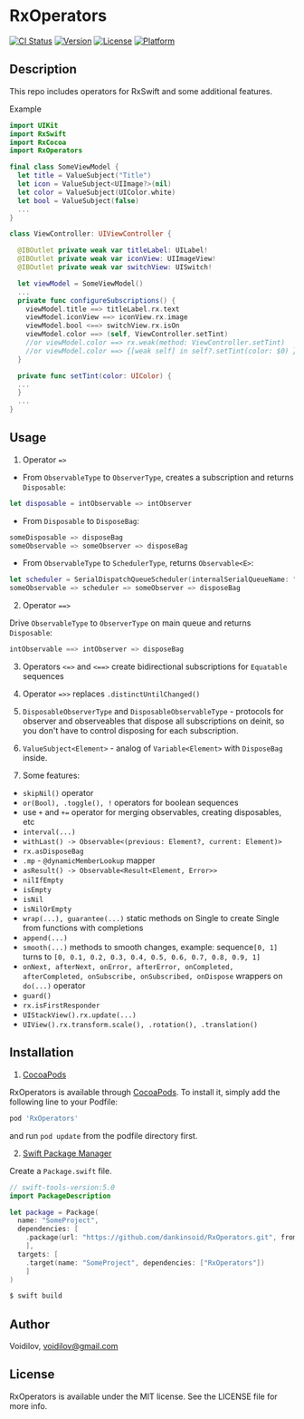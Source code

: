 # RxOperators
[![CI Status](https://img.shields.io/travis/Voidilov/RxOperators.svg?style=flat)](https://travis-ci.org/Voidilov/RxOperators)
[![Version](https://img.shields.io/cocoapods/v/RxOperators.svg?style=flat)](https://cocoapods.org/pods/RxOperators)
[![License](https://img.shields.io/cocoapods/l/RxOperators.svg?style=flat)](https://cocoapods.org/pods/RxOperators)
[![Platform](https://img.shields.io/cocoapods/p/RxOperators.svg?style=flat)](https://cocoapods.org/pods/RxOperators)

## Description

This repo includes operators for RxSwift and some additional features.

Example

```swift
import UIKit
import RxSwift
import RxCocoa
import RxOperators

final class SomeViewModel {
  let title = ValueSubject("Title")
  let icon = ValueSubject<UIImage?>(nil)
  let color = ValueSubject(UIColor.white)
  let bool = ValueSubject(false)
  ...
} 

class ViewController: UIViewController {

  @IBOutlet private weak var titleLabel: UILabel!
  @IBOutlet private weak var iconView: UIImageView!
  @IBOutlet private weak var switchView: UISwitch!

  let viewModel = SomeViewModel()
  ...
  private func configureSubscriptions() {
    viewModel.title ==> titleLabel.rx.text
    viewModel.iconView ==> iconView.rx.image
    viewModel.bool <==> switchView.rx.isOn
    viewModel.color ==> (self, ViewController.setTint)
    //or viewModel.color ==> rx.weak(method: ViewController.setTint)
    //or viewModel.color ==> {[weak self] in self?.setTint(color: $0) }
  }

  private func setTint(color: UIColor) {
  ...
  } 
  ...
}
```

## Usage

1. Operator `=>` 

  - From `ObservableType` to `ObserverType`, creates a subscription and returns `Disposable`:
  
  ```swift
  let disposable = intObservable => intObserver
  ```

  - From `Disposable` to `DisposeBag`:
  
  ```swift
  someDisposable => disposeBag
  someObservable => someObserver => disposeBag
  ```
  
  - From `ObservableType` to `SchedulerType`, returns `Observable<E>`:
  
  ```swift
  let scheduler = SerialDispatchQueueScheduler(internalSerialQueueName: "Scheduler")
  someObservable => scheduler => someObserver => disposeBag
  ```
  
2. Operator `==>`
  
Drive `ObservableType` to `ObserverType` on main queue and returns `Disposable`:
```swift
intObservable ==> intObserver => disposeBag
```

3. Operators `<=>` and `<==>` create bidirectional subscriptions for `Equatable` sequences

4. Operator `=>>` replaces `.distinctUntilChanged()`

5. `DisposableObserverType` and `DisposableObservableType` - protocols for observer and observeables that dispose all subscriptions on deinit, so you don't have to control disposing for each subscription.

6. `ValueSubject<Element>` - analog of `Variable<Element>` with `DisposeBag` inside.

7. Some features:

- `skipNil()` operator
- `or(Bool), .toggle(), !` operators for boolean sequences
- use `+` and `+=` operator for merging observables, creating disposables, etc
- `interval(...)` 
- `withLast() -> Observable<(previous: Element?, current: Element)>`
- `rx.asDisposeBag`
- `.mp` - `@dynamicMemberLookup` mapper
- `asResult() -> Observable<Result<Element, Error>>`
- `nilIfEmpty`
- `isEmpty`
- `isNil`
- `isNilOrEmpty`
- `wrap(...), guarantee(...)` static methods on Single to create Single from functions with completions
- `append(...)`
- `smooth(...)` methods to smooth changes, example: sequence`[0, 1]` turns to `[0, 0.1, 0.2, 0.3, 0.4, 0.5, 0.6, 0.7, 0.8, 0.9, 1]`
- `onNext, afterNext, onError, afterError, onCompleted, afterCompleted, onSubscribe, onSubscribed, onDispose` wrappers on `do(...)` operator
- `guard()`
- `rx.isFirstResponder`
- `UIStackView().rx.update(...)`
- `UIView().rx.transform.scale(), .rotation(), .translation()`

## Installation

1.  [CocoaPods](https://cocoapods.org)

RxOperators is available through [CocoaPods](https://cocoapods.org). To install
it, simply add the following line to your Podfile:
```ruby
pod 'RxOperators'
```
and run `pod update` from the podfile directory first.

2. [Swift Package Manager](https://github.com/apple/swift-package-manager)

Create a `Package.swift` file.
```swift
// swift-tools-version:5.0
import PackageDescription

let package = Package(
  name: "SomeProject",
  dependencies: [
    .package(url: "https://github.com/dankinsoid/RxOperators.git", from: "1.0.0")
    ],
  targets: [
    .target(name: "SomeProject", dependencies: ["RxOperators"])
    ]
)
```
```ruby
$ swift build
```
## Author

Voidilov, voidilov@gmail.com

## License

RxOperators is available under the MIT license. See the LICENSE file for more info.
